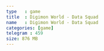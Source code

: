 ```yaml
---
type   : game
title  : Digimon World - Data Squad
name   : Digimon World - Data Squad
categories: [game]
telegram : 459
size: 876 MB
---
```



